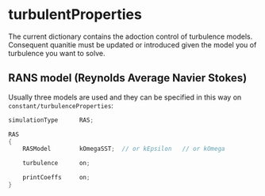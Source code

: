 # turbulentProperties

The current dictionary contains the adoction control of turbulence models.
Consequent quanitie must be updated or introduced given the model you of turbulence you want to solve.

## RANS model (Reynolds Average Navier Stokes)

Usually three models are used and they can be specified in this way on ```constant/turbulenceProperties```:

```c++
simulationType      RAS;

RAS
{
    RASModel        kOmegaSST;  // or kEpsilon   // or kOmega

    turbulence      on;

    printCoeffs     on;
}
```